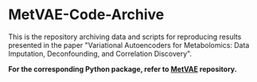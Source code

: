 # MetVAE-Code-Archive
This is the repository archiving data and scripts for reproducing results presented in the paper "Variational Autoencoders for Metabolomics: Data Imputation, Deconfounding, and Correlation Discovery".

**For the corresponding Python package, refer to [MetVAE](https://github.com/FrederickHuangLin/MetVAE-PyPI) repository.**
